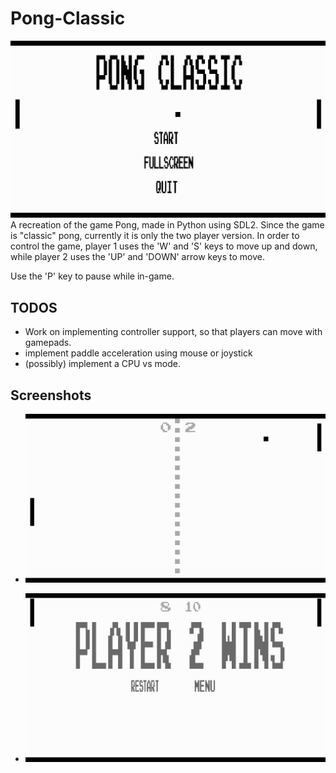 # Pong-Classic
![Pong Classic!](screenshots/Pong.png)
A recreation of the game Pong, made in Python using SDL2. Since the game is "classic" pong,
currently it is only the two player version. In order to control the game, player 1 uses the
'W' and 'S' keys to move up and down, while player 2 uses the 'UP' and 'DOWN' arrow keys to move.

Use the 'P' key to pause while in-game.

## TODOS
* Work on implementing controller support, so that players can move with gamepads.
* implement paddle acceleration using mouse or joystick
* (possibly) implement a CPU vs mode.

## Screenshots

* ![some gameplay!](screenshots/Pong_Gameplay.png)

* ![player 2 won!](screenshots/Pong_Winner.png)
